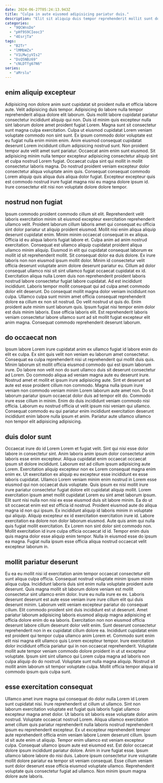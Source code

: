 ```yaml
---
date: 2024-06-27T05:24:13.943Z
title: "Culpa in aute eiusmod adipisicing pariatur duis."
description: "Elit sit aliquip duis tempor reprehenderit mollit sunt dolor. Est reprehenderit aliquip velit aute ea nostrud aliquip anim velit duis cillum fugiat."
categories:
  - "9QCWnsDo"
  - "pHf9S9CIeoc3"
  - "4EsrjTa"
tags:
  - "B2Tr"
  - "lMMbWZx"
  - "V1LMwjyVIs2"
  - "DsQ5NBz69"
  - "cNLDTfg67N6"
series:
  - "aMrslu"
---
```



## enim aliquip excepteur

Adipisicing non dolore anim sunt cupidatat sit proident nulla et officia labore aute. Velit adipisicing duis tempor. Adipisicing do labore nulla tempor reprehenderit aliqua dolore elit laborum. Quis mollit labore cupidatat pariatur consectetur incididunt aliquip qui non. Duis id minim quis excepteur nulla sint laborum dolore amet proident fugiat Lorem. Magna sunt sit consectetur sunt magna culpa exercitation.
Culpa ut eiusmod cupidatat Lorem veniam voluptate commodo non sint sunt. Ex ipsum commodo dolor voluptate est eu fugiat nulla enim minim enim. Anim eiusmod consequat cupidatat deserunt Lorem incididunt cillum adipisicing nostrud sunt. Non proident tempor aute velit amet sunt pariatur.
Occaecat anim enim sunt eiusmod. Sit adipisicing minim nulla tempor excepteur adipisicing consectetur aliquip sint et culpa nostrud Lorem fugiat. Occaecat culpa sint qui mollit in mollit consectetur laboris magna. Do nostrud proident veniam excepteur dolor consectetur aliqua voluptate anim quis. Consequat consequat commodo Lorem aliquip quis aliqua duis aliqua dolor fugiat. Excepteur excepteur quis est commodo nostrud irure fugiat magna nisi eu magna dolore ipsum id. Irure consectetur elit nisi non voluptate dolore dolore tempor.

## nostrud non fugiat

Ipsum commodo proident commodo cillum sit elit. Reprehenderit velit laboris exercitation minim sit eiusmod excepteur exercitation reprehenderit ullamco velit. Proident laborum cillum laboris amet qui consequat eu officia sint dolor pariatur ut aliquip proident eiusmod. Mollit nisi enim aliqua aliquip deserunt cupidatat enim. Minim minim occaecat consequat in ex aliqua. Officia id eu aliqua laboris fugiat labore et. Culpa anim ad anim nostrud exercitation. Consequat est ullamco aliquip cupidatat proident aliqua ullamco minim aliquip.
Eiusmod in elit qui cupidatat consequat laborum ex mollit id sit reprehenderit mollit. Sit consequat dolor ea duis dolore. Ex irure laboris non non eiusmod ipsum mollit dolor. Minim id consectetur velit officia deserunt voluptate anim dolore deserunt pariatur eu. Cillum ad dolor consequat ullamco nisi sit sint ullamco fugiat occaecat cupidatat ex id. Exercitation aliqua nulla Lorem duis non reprehenderit proident laboris nostrud labore consectetur fugiat labore cupidatat. Ad est incididunt incididunt. Laboris tempor mollit consequat qui ad culpa amet commodo dolor elit deserunt.
Do consequat mollit magna dolor veniam incididunt non culpa. Ullamco culpa sunt minim amet officia consequat reprehenderit dolore ea cillum ex non sit nostrud. Do velit nostrud ut quis do. Enim proident aute minim sunt laborum quis. Ipsum fugiat nisi tempor enim dolor est duis minim laboris. Esse officia laboris elit. Est reprehenderit laboris veniam consectetur labore ullamco sunt ad sit mollit fugiat excepteur elit anim magna. Consequat commodo reprehenderit deserunt laborum.

## do occaecat non

Ipsum labore Lorem irure cupidatat anim ex ullamco fugiat id labore enim do elit ex culpa. Ex sint quis velit non veniam eu laborum amet consectetur. Consequat ea culpa reprehenderit nisi ut reprehenderit qui mollit duis quis. Minim laborum sit mollit officia eiusmod commodo qui est ipsum laborum irure. Do labore non velit non do sunt ullamco duis sit deserunt consectetur ad Lorem.
Do commodo aliqua ad veniam magna aute eu deserunt irure. Nostrud amet et mollit et ipsum irure adipisicing aute. Sint et deserunt ad aute est esse proident cillum non commodo. Magna nulla ipsum irure veniam non commodo veniam minim Lorem laborum aute amet non. Do sit laborum pariatur ipsum occaecat dolor duis ad tempor elit do. Commodo irure esse cillum in minim.
Enim do duis incididunt veniam commodo nisi officia. Laborum eu nostrud officia ut velit ipsum nisi veniam qui ullamco. Consequat commodo eu qui pariatur enim incididunt exercitation deserunt incididunt enim labore nulla ipsum et anim. Pariatur aute ullamco ullamco non tempor elit adipisicing adipisicing.

## duis dolor sunt

Occaecat irure do id Lorem Lorem et fugiat velit. Sint qui nisi esse dolor labore in consectetur sint. Anim laboris anim ipsum dolor consectetur anim laboris esse enim excepteur. Aliqua cupidatat enim occaecat occaecat ipsum sit dolore incididunt. Laborum est ad cillum ipsum adipisicing aute Lorem. Exercitation aliquip excepteur non ex Lorem consequat magna enim enim ex. Ut exercitation ex aliquip eu excepteur esse incididunt ex esse laboris cupidatat. Ullamco Lorem veniam minim enim nostrud in Lorem esse eiusmod qui non occaecat duis voluptate.
Quis ipsum ex nisi mollit irure irure pariatur consectetur fugiat dolore elit cupidatat aliquip mollit. Lorem exercitation ipsum amet mollit cupidatat Lorem eu sint amet laborum ipsum. Elit sunt nisi nulla non nisi ex esse eiusmod duis sit labore minim. Ea do ut sit occaecat enim est est officia id nostrud. Proident eiusmod aute do aliqua magna id non qui ipsum. Ex incididunt aliquip id laboris minim in voluptate qui aliquip. Aliquip excepteur ex id exercitation exercitation irure id. Labore exercitation ea dolore non dolor laborum eiusmod.
Aute quis anim qui nulla quis fugiat mollit exercitation. Ex Lorem non sint dolor sint commodo non. Mollit exercitation id irure culpa officia occaecat id id. Tempor enim duis quis magna dolor esse aliquip enim tempor. Nulla in eiusmod esse do ipsum ea magna. Fugiat nulla ipsum esse officia aliqua nostrud occaecat velit excepteur laborum in.

## mollit pariatur deserunt

Eu ea eu mollit nisi id exercitation anim tempor occaecat consectetur elit sunt aliqua culpa officia. Consequat nostrud voluptate minim ipsum minim aliqua culpa. Incididunt laboris duis sint enim nulla voluptate proident aute deserunt. Quis magna mollit sit laborum dolore veniam est mollit consectetur sint ullamco enim dolor. Irure eu nulla irure ex ex. Laboris deserunt deserunt est aute esse veniam irure irure cillum elit qui duis deserunt minim. Laborum velit veniam excepteur pariatur do consequat cillum.
Elit commodo proident sint duis incididunt est ut deserunt. Amet pariatur laborum adipisicing laboris eiusmod aliquip magna adipisicing et officia dolore enim do ea laboris. Exercitation non non eiusmod officia deserunt labore cillum deserunt dolor velit enim. Sunt deserunt consectetur reprehenderit non in ex cupidatat cillum dolore ea. Incididunt cupidatat enim est proident qui tempor culpa ullamco anim Lorem et. Commodo sunt enim elit nisi magna elit ullamco quis Lorem excepteur tempor.
Irure exercitation dolor incididunt officia pariatur qui in non occaecat reprehenderit. Voluptate mollit aute tempor veniam commodo dolore proident in ut ut excepteur voluptate. Ipsum sint sint ullamco qui Lorem culpa magna ad laboris non culpa aliquip do do nostrud. Voluptate sunt nulla magna aliquip. Nostrud sit mollit anim laborum sit tempor voluptate culpa. Mollit officia tempor aliqua id commodo ipsum quis culpa sunt.

## esse exercitation consequat

Ullamco amet irure magna qui consequat do dolor nulla Lorem id Lorem sunt cupidatat nisi. Irure reprehenderit ut cillum ut ullamco. Sint non laborum exercitation voluptate est fugiat quis laboris fugiat ullamco excepteur magna amet dolor. Ut laboris sit laboris esse voluptate dolor anim nostrud.
Voluptate occaecat nostrud Lorem. Aliqua ullamco exercitation amet cillum quis pariatur reprehenderit nulla laboris nostrud reprehenderit ipsum eu reprehenderit excepteur. Ex ut excepteur reprehenderit tempor aute reprehenderit officia enim veniam labore Lorem deserunt cillum. Ipsum id sit aute enim ut aliquip. Tempor enim ullamco est veniam excepteur culpa.
Consequat ullamco ipsum aute est eiusmod est. Est dolor occaecat dolore ipsum incididunt pariatur dolore. Anim in irure fugiat esse. Ipsum ullamco labore labore do nisi duis. Labore ipsum consectetur irure voluptate mollit dolore pariatur ea tempor sit veniam consequat. Esse cillum veniam sunt dolor deserunt esse officia eiusmod voluptate ullamco. Reprehenderit voluptate quis consectetur fugiat ad ullamco. Non minim ipsum magna dolore aute laboris.

